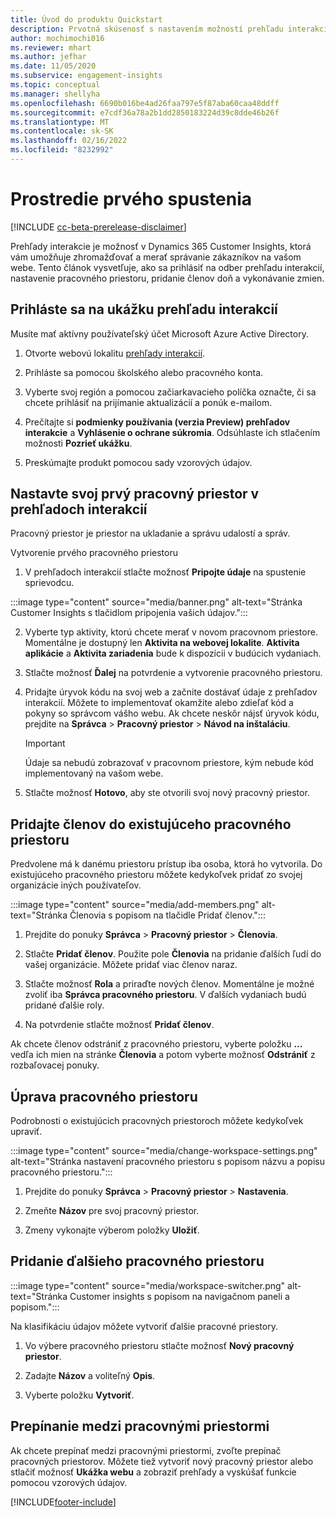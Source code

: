 ```yaml
---
title: Úvod do produktu Quickstart
description: Prvotná skúsenosť s nastavením možností prehľadu interakcie.
author: mochimochi016
ms.reviewer: mhart
ms.author: jefhar
ms.date: 11/05/2020
ms.subservice: engagement-insights
ms.topic: conceptual
ms.manager: shellyha
ms.openlocfilehash: 6690b016be4ad26faa797e5f87aba60caa48ddff
ms.sourcegitcommit: e7cdf36a78a2b1dd2850183224d39c8dde46b26f
ms.translationtype: MT
ms.contentlocale: sk-SK
ms.lasthandoff: 02/16/2022
ms.locfileid: "8232992"
---
```

# <a name="first-run-experience"></a>Prostredie prvého spustenia

[!INCLUDE [cc-beta-prerelease-disclaimer](includes/cc-beta-prerelease-disclaimer.md)]

Prehľady interakcie je možnosť v Dynamics 365 Customer Insights, ktorá vám umožňuje zhromažďovať a merať správanie zákazníkov na vašom webe. Tento článok vysvetľuje, ako sa prihlásiť na odber prehľadu interakcií, nastavenie pracovného priestoru, pridanie členov doň a vykonávanie zmien.

## <a name="sign-up-for-a-demo-of-engagement-insights"></a>Prihláste sa na ukážku prehľadu interakcií

Musíte mať aktívny používateľský účet Microsoft Azure Active Directory. 

1. Otvorte webovú lokalitu [prehľady interakcií](https://home.ci.ai.dynamics.com/app/engagement-insights). 

1. Prihláste sa pomocou školského alebo pracovného konta.

1. Vyberte svoj región a pomocou začiarkavacieho políčka označte, či sa chcete prihlásiť na prijímanie aktualizácií a ponúk e-mailom.

1. Prečítajte si **podmienky používania (verzia Preview) prehľadov interakcie** a **Vyhlásenie o ochrane súkromia**. Odsúhlaste ich stlačením možnosti **Pozrieť ukážku**.

1. Preskúmajte produkt pomocou sady vzorových údajov. 

## <a name="set-up-your-first-workspace-in-engagement-insights"></a>Nastavte svoj prvý pracovný priestor v prehľadoch interakcií

Pracovný priestor je priestor na ukladanie a správu udalostí a správ.

Vytvorenie prvého pracovného priestoru

1. V prehľadoch interakcií stlačte možnosť **Pripojte údaje** na spustenie sprievodcu. 

:::image type="content" source="media/banner.png" alt-text="Stránka Customer Insights s tlačidlom pripojenia vašich údajov.":::

2. Vyberte typ aktivity, ktorú chcete merať v novom pracovnom priestore. Momentálne je dostupný len **Aktivita na webovej lokalite**. **Aktivita aplikácie** a **Aktivita zariadenia** bude k dispozícii v budúcich vydaniach.

1. Stlačte možnosť **Ďalej** na potvrdenie a vytvorenie pracovného priestoru.

1. Pridajte úryvok kódu na svoj web a začnite dostávať údaje z prehľadov interakcií. Môžete to implementovať okamžite alebo zdieľať kód a pokyny so správcom vášho webu. Ak chcete neskôr nájsť úryvok kódu, prejdite na **Správca** > **Pracovný priestor** > **Návod na inštaláciu**.

   > [!IMPORTANT]
   > Údaje sa nebudú zobrazovať v pracovnom priestore, kým nebude kód implementovaný na vašom webe.

1. Stlačte možnosť **Hotovo**, aby ste otvorili svoj nový pracovný priestor. 

## <a name="add-members-to-an-existing-workspace"></a>Pridajte členov do existujúceho pracovného priestoru

Predvolene má k danému priestoru prístup iba osoba, ktorá ho vytvorila. Do existujúceho pracovného priestoru môžete kedykoľvek pridať zo svojej organizácie iných používateľov.

:::image type="content" source="media/add-members.png" alt-text="Stránka Členovia s popisom na tlačidle Pridať členov.":::

1. Prejdite do ponuky **Správca** > **Pracovný priestor** > **Členovia**.

2. Stlačte **Pridať členov**. Použite pole **Členovia** na pridanie ďalších ľudí do vašej organizácie. Môžete pridať viac členov naraz.

3. Stlačte možnosť **Rola** a priraďte nových členov. Momentálne je možné zvoliť iba **Správca pracovného priestoru**. V ďalších vydaniach budú pridané ďalšie roly.

4. Na potvrdenie stlačte možnosť **Pridať členov**.

Ak chcete členov odstrániť z pracovného priestoru, vyberte položku **...** vedľa ich mien na stránke **Členovia** a potom vyberte možnosť **Odstrániť** z rozbaľovacej ponuky.

## <a name="edit-a-workspace"></a>Úprava pracovného priestoru

Podrobnosti o existujúcich pracovných priestoroch môžete kedykoľvek upraviť.

:::image type="content" source="media/change-workspace-settings.png" alt-text="Stránka nastavení pracovného priestoru s popisom názvu a popisu pracovného priestoru.":::

1. Prejdite do ponuky **Správca** > **Pracovný priestor** > **Nastavenia**.

1. Zmeňte **Názov** pre svoj pracovný priestor.

1. Zmeny vykonajte výberom položky **Uložiť**.

## <a name="add-another-new-workspace"></a>Pridanie ďalšieho pracovného priestoru

:::image type="content" source="media/workspace-switcher.png" alt-text="Stránka Customer insights s popisom na navigačnom paneli a popisom.":::

Na klasifikáciu údajov môžete vytvoriť ďalšie pracovné priestory.

1. Vo výbere pracovného priestoru stlačte možnosť **Nový pracovný priestor**.

1. Zadajte **Názov** a voliteľný **Opis**.

1. Vyberte položku **Vytvoriť**.

## <a name="switch-between-workspaces"></a>Prepínanie medzi pracovnými priestormi

Ak chcete prepínať medzi pracovnými priestormi, zvoľte prepínač pracovných priestorov. Môžete tiež vytvoriť nový pracovný priestor alebo stlačiť možnosť **Ukážka webu** a zobraziť prehľady a vyskúšať funkcie pomocou vzorových údajov. 



[!INCLUDE[footer-include](../includes/footer-banner.md)]
